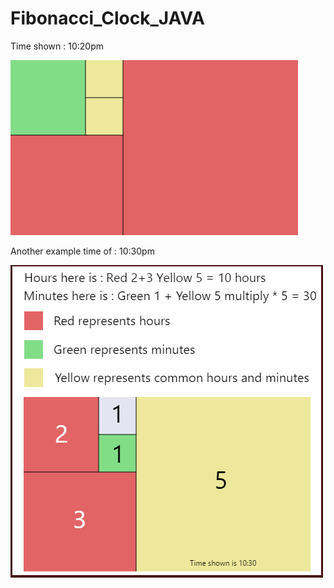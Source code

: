 # Fibonacci_Clock_JAVA

Time shown : 10:20pm


![alt tag](https://github.com/Cuanshay/Fibonacci_Clock_JAVA/blob/master/Clock.png?raw=true)

Another example time of : 10:30pm


![alt tag](https://github.com/Cuanshay/Fibonacci_Clock_JAVA/blob/master/Capture1.PNG?raw=true)
